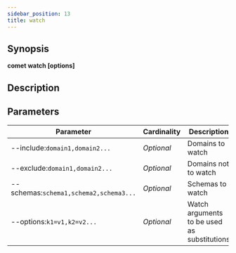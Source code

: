 ```yaml
---
sidebar_position: 13
title: watch
---
```



## Synopsis

**comet watch [options]**

## Description


## Parameters

Parameter|Cardinality|Description
---|---|---
--include:`domain1,domain2...`|*Optional*|Domains to watch
--exclude:`domain1,domain2...`|*Optional*|Domains not to watch
--schemas:`schema1,schema2,schema3...`|*Optional*|Schemas to watch
--options:`k1=v1,k2=v2...`|*Optional*|Watch arguments to be used as substitutions
